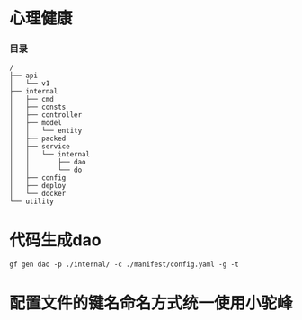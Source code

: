 # 心理健康

### 目录
```shell
/
├── api
│   └── v1
├── internal
│   ├── cmd
│   ├── consts
│   ├── controller
│   ├── model
│   │   └── entity
│   ├── packed
│   ├── service
│   │   └── internal
│   │       ├── dao
│   │       └── do
│   ├── config    
│   ├── deploy
│   └── docker
└── utility

```

# 代码生成dao

```
gf gen dao -p ./internal/ -c ./manifest/config.yaml -g -t

```

# 配置文件的键名命名方式统一使用小驼峰